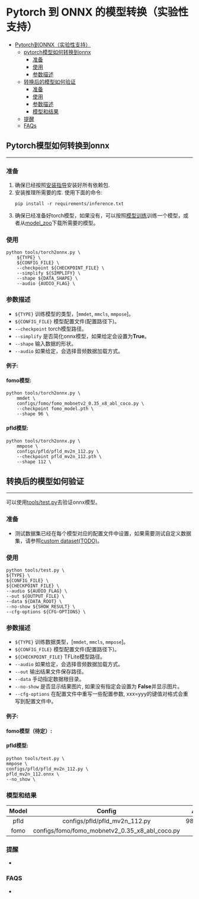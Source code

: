 # Pytorch 到 ONNX 的模型转换（实验性支持）
- [Pytorch到ONNX（实验性支持）](#pytorch-到-onnx-的模型转换实验性支持)
    - [pytorch模型如何转换到onnx](#pytorch模型如何转换到onnx)
        - [准备](#准备)
        - [使用](#使用)
        - [参数描述](#参数描述)
    - [转换后的模型如何验证](#转换后的模型如何验证)
        - [准备](#e58786e5a487-1)
        - [使用](#e4bdbfe794a8-1)
        - [参数描述](#e58f82e695b0e68f8fe8bfb0-1)
        - [模型和结果](#模型和结果)
    - [提醒](#提醒)
    - [FAQs](#faqs)

## Pytorch模型如何转换到onnx
---
### 准备
1. 确保已经按照[安装指导](https://github.com/Seeed-Studio/EdgeLab/blob/master/docs/zh_CN/get_started/installation.md)安装好所有依赖包.
2. 安装推理所需要的库. 使用下面的命令:
    ```
    pip install -r requirements/inference.txt
    ```
3. 确保已经准备好torch模型，如果没有，可以按照[模型训练](https://github.com/Seeed-Studio/EdgeLab/blob/master/docs/zh_CN/tutorials/trainning.md)训练一个模型，或者从[model_zoo](https://github.com/Seeed-Studio/EdgeLab/releases/tag/model_zoo)下载所需要的模型。

### 使用
    python tools/torch2onnx.py \
        ${TYPE} \
        ${CONFIG_FILE} \
        --checkpoint ${CHECKPOINT_FILE} \
        --simplify ${SIMPLIFY} \
        --shape ${DATA_SHAPE} \
        --audio {AUDIO_FLAG} \

### 参数描述
- `${TYPE}` 训练模型的类型，[`mmdet`, `mmcls`, `mmpose`]。
- `${CONFIG_FILE}` 模型配置文件(配置路径下)。
- `--checkpoint` torch模型路径。
- `--simplify` 是否简化onnx模型，如果给定会设置为**True**。
- `--shape` 输入数据的形状。
- `--audio` 如果给定，会选择音频数据加载方式。

#### 例子:
#### fomo模型:
    python tools/torch2onnx.py \
        mmdet \
        configs/fomo/fomo_mobnetv2_0.35_x8_abl_coco.py \
        --checkpoint fomo_model.pth \
        --shape 96 \
#### pfld模型:
    python tools/torch2onnx.py \
        mmpose \
        configs/pfld/pfld_mv2n_112.py \
        --checkpoint pfld_mv2n_112.pth \
        --shape 112 \
 

## 转换后的模型如何验证
---
可以使用[tools/test.py](https://github.com/Seeed-Studio/EdgeLab/blob/master/tools/test.py)去验证onnx模型。

### 准备
- 测试数据集已经在每个模型对应的配置文件中设置，如果需要测试自定义数据集，请参照[custom dataset(TODO)]()。

### 使用
    python tools/test.py \
    ${TYPE} \
    ${CONFIG_FILE} \
    ${CHECKPOINT_FILE} \
    --audio ${AUDIO_FLAG} \
    --out ${OUTPUT_FILE} \
    --data ${DATA_ROOT} \
    --no-show ${SHOW_RESULT} \
    --cfg-options ${CFG-OPTIONS} \

### 参数描述
- `${TYPE}` 训练数据类型，[`mmdet`, `mmcls`, `mmpose`]。
- `${CONFIG_FILE}` 模型配置文件(配置路径下)。
- `${CHECKPOINT_FILE}` TFLite模型路径。
- `--audio` 如果给定，会选择音频数据加载方式。
- `--out` 输出结果文件保存路径。
- `--data` 手动指定数据根目录。
- `--no-show` 是否显示结果图片, 如果没有指定会设置为 **False**并显示图片。
- `--cfg-options` 在配置文件中重写一些配置参数, xxx=yyy的键值对格式会重写到配置文件中。

#### 例子:
#### fomo模型（待定）:

#### pfld模型:
    python tools/test.py \
    mmpose \
    configs/pfld/pfld_mv2n_112.py \
    pfld_mv2n_112.onnx \
    --no_show \

### 模型和结果

| Model |           Config               |   Acc  |
| :--: | :--: |:--:|
| pfld  | configs/pfld/pfld_mv2n_112.py  |   98.77% |
| fomo  | configs/fomo/fomo_mobnetv2_0.35_x8_abl_coco.py |     |


### 提醒
- 


### FAQS
- 